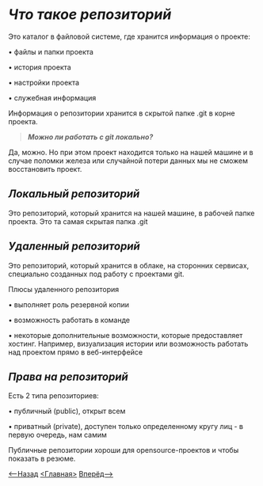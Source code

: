 # *Что такое репозиторий*

Это каталог в файловой системе, где хранится информация о проекте:

•	файлы и папки проекта

•	история проекта

•	настройки проекта

•	служебная информация

Информация о репозитории хранится в скрытой папке .git в корне проекта.

>***Можно ли работать с git локально?***

Да, можно. Но при этом проект находится только на нашей машине и в случае поломки железа или случайной потери данных мы не сможем восстановить проект.

## *Локальный репозиторий*

Это репозиторий, который хранится на нашей машине, в рабочей папке проекта. Это та самая скрытая папка .git

## *Удаленный репозиторий*

Это репозиторий, который хранится в облаке, на сторонних сервисах, специально созданных под работу с проектами git.

Плюсы удаленного репозитория

•	выполняет роль резервной копии

•	возможность работать в команде

•	некоторые дополнительные возможности, которые предоставляет хостинг. Например, визуализация истории или возможность работать над проектом прямо в веб-интерфейсе

## *Права на репозиторий*

Есть 2 типа репозиториев:

•	публичный (public), открыт всем

•	приватный (private), доступен только определенному кругу лиц - в первую очередь, нам самим

Публичные репозитории хороши для opensource-проектов и чтобы показать в резюме. 

 [<--Назад](./..pages/1.md)     [<Главная>](./../readme.md)    [Вперёд-->](./..pages/3.md)
 

